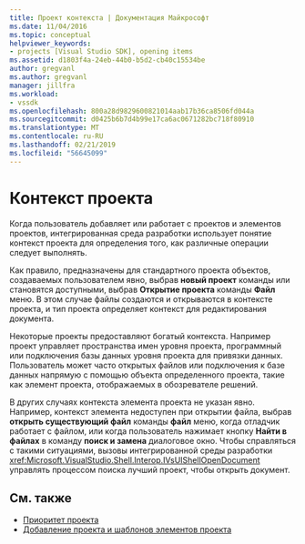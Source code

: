 ```yaml
---
title: Проект контекста | Документация Майкрософт
ms.date: 11/04/2016
ms.topic: conceptual
helpviewer_keywords:
- projects [Visual Studio SDK], opening items
ms.assetid: d1803f4a-24eb-44b0-b5d2-cb40c15534be
author: gregvanl
ms.author: gregvanl
manager: jillfra
ms.workload:
- vssdk
ms.openlocfilehash: 800a28d9829600821014aab17b36ca8506fd044a
ms.sourcegitcommit: d0425b6b7d4b99e17ca6ac0671282bc718f80910
ms.translationtype: MT
ms.contentlocale: ru-RU
ms.lasthandoff: 02/21/2019
ms.locfileid: "56645099"
---
```

# <a name="project-context"></a>Контекст проекта
Когда пользователь добавляет или работает с проектов и элементов проектов, интегрированная среда разработки использует понятие контекст проекта для определения того, как различные операции следует выполнять.

 Как правило, предназначены для стандартного проекта объектов, создаваемых пользователем явно, выбрав **новый проект** команды или становятся доступными, выбрав **Открытие проекта** команды  **Файл** меню. В этом случае файлы создаются и открываются в контексте проекта, и тип проекта определяет контекст для редактирования документа.

 Некоторые проекты предоставляют богатый контекста. Например проект управляет пространства имен уровня проекта, программный или подключения базы данных уровня проекта для привязки данных. Пользователь может часто открытых файлов или подключения к базе данных напрямую с помощью объекта определенного проекта, такие как элемент проекта, отображаемых в обозревателе решений.

 В других случаях контекста элемента проекта не указан явно. Например, контекст элемента недоступен при открытии файла, выбрав **открыть существующий файл** команды **файл** меню, когда отладчик работает с файлом, или когда пользователь нажимает кнопку **Найти в файлах** в команду **поиск и замена** диалоговое окно. Чтобы справляться с такими ситуациями, вызовы интегрированной среды разработки <xref:Microsoft.VisualStudio.Shell.Interop.IVsUIShellOpenDocument> управлять процессом поиска лучший проект, чтобы открыть документ.

## <a name="see-also"></a>См. также
- [Приоритет проекта](../../extensibility/internals/project-priority.md)
- [Добавление проекта и шаблонов элементов проекта](../../extensibility/internals/adding-project-and-project-item-templates.md)